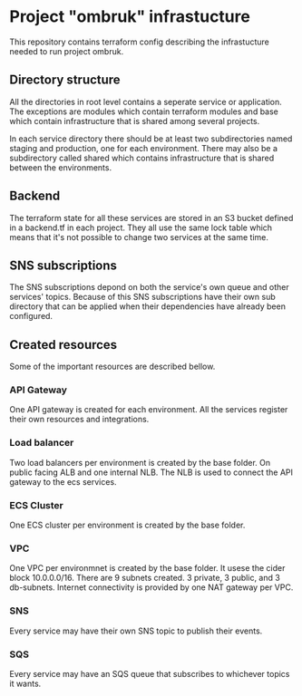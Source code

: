 # Project "ombruk" infrastucture

This repository contains terraform config describing the infrastucture needed to run project ombruk. 

## Directory structure

All the directories in root level contains a seperate service or application. The exceptions are modules which contain terraform modules
and base which contain infrastructure that is shared among several projects. 

In each service directory there should be at least two subdirectories named staging and production, one for each environment.
There may also be a subdirectory called shared which contains infrastructure that is shared between the environments.

## Backend

The terraform state for all these services are stored in an S3 bucket defined in a backend.tf in each project. They all use the same lock table
which means that it's not possible to change two services at the same time.

## SNS subscriptions
The SNS subscriptions depond on both the service's own queue and other services' topics. Because of this SNS subscriptions have their own sub directory that can
be applied when their dependencies have already been configured. 

## Created resources
Some of the important resources are described bellow. 

### API Gateway

One API gateway is created for each environment. All the services register their own resources and integrations.

### Load balancer

Two load balancers per environment is created by the base folder. On public facing ALB and one internal NLB.
The NLB is used to connect the API gateway to the ecs services. 

### ECS Cluster

One ECS cluster per environment is created by the base folder. 

### VPC

One VPC per environmnet is created by the base folder. It usese the cider block 10.0.0.0/16.
There are 9 subnets created. 3 private, 3 public, and 3 db-subnets. Internet connectivity is provided by one NAT gateway per VPC.

### SNS

Every service may have their own SNS topic to publish their events.

### SQS

Every service may have an SQS queue that subscribes to whichever topics it wants. 